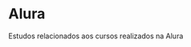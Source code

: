 # Alura                 
Estudos relacionados aos cursos realizados na Alura         
   

 





































